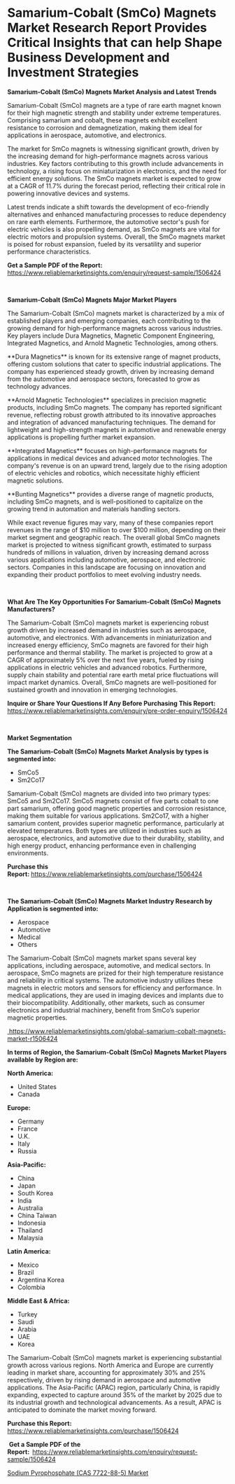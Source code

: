 <p><h1>Samarium-Cobalt (SmCo) Magnets Market Research Report Provides Critical Insights that can help Shape Business Development and Investment Strategies</h1></p><p><strong>Samarium-Cobalt (SmCo) Magnets Market Analysis and Latest Trends</strong></p>
<p><p>Samarium-Cobalt (SmCo) magnets are a type of rare earth magnet known for their high magnetic strength and stability under extreme temperatures. Comprising samarium and cobalt, these magnets exhibit excellent resistance to corrosion and demagnetization, making them ideal for applications in aerospace, automotive, and electronics.</p><p>The market for SmCo magnets is witnessing significant growth, driven by the increasing demand for high-performance magnets across various industries. Key factors contributing to this growth include advancements in technology, a rising focus on miniaturization in electronics, and the need for efficient energy solutions. The SmCo magnets market is expected to grow at a CAGR of 11.7% during the forecast period, reflecting their critical role in powering innovative devices and systems.</p><p>Latest trends indicate a shift towards the development of eco-friendly alternatives and enhanced manufacturing processes to reduce dependency on rare earth elements. Furthermore, the automotive sector's push for electric vehicles is also propelling demand, as SmCo magnets are vital for electric motors and propulsion systems. Overall, the SmCo magnets market is poised for robust expansion, fueled by its versatility and superior performance characteristics.</p></p>
<p><strong>Get a Sample PDF of the Report:&nbsp;</strong> <a href="https://www.reliablemarketinsights.com/enquiry/request-sample/1506424?utm_campaign=3033&utm_medium=2&utm_source=Github&utm_content=ia&utm_term=02042025&utm_id=samarium-cobalt-smco-magnets">https://www.reliablemarketinsights.com/enquiry/request-sample/1506424</a></p>
<p>&nbsp;</p>
<p><strong>Samarium-Cobalt (SmCo) Magnets Major Market Players</strong></p>
<p><p>The Samarium-Cobalt (SmCo) magnets market is characterized by a mix of established players and emerging companies, each contributing to the growing demand for high-performance magnets across various industries. Key players include Dura Magnetics, Magnetic Component Engineering, Integrated Magnetics, and Arnold Magnetic Technologies, among others.</p><p>**Dura Magnetics** is known for its extensive range of magnet products, offering custom solutions that cater to specific industrial applications. The company has experienced steady growth, driven by increasing demand from the automotive and aerospace sectors, forecasted to grow as technology advances.</p><p>**Arnold Magnetic Technologies** specializes in precision magnetic products, including SmCo magnets. The company has reported significant revenue, reflecting robust growth attributed to its innovative approaches and integration of advanced manufacturing techniques. The demand for lightweight and high-strength magnets in automotive and renewable energy applications is propelling further market expansion.</p><p>**Integrated Magnetics** focuses on high-performance magnets for applications in medical devices and advanced motor technologies. The company's revenue is on an upward trend, largely due to the rising adoption of electric vehicles and robotics, which necessitate highly efficient magnetic solutions.</p><p>**Bunting Magnetics** provides a diverse range of magnetic products, including SmCo magnets, and is well-positioned to capitalize on the growing trend in automation and materials handling sectors.</p><p>While exact revenue figures may vary, many of these companies report revenues in the range of $10 million to over $100 million, depending on their market segment and geographic reach. The overall global SmCo magnets market is projected to witness significant growth, estimated to surpass hundreds of millions in valuation, driven by increasing demand across various applications including automotive, aerospace, and electronic sectors. Companies in this landscape are focusing on innovation and expanding their product portfolios to meet evolving industry needs.</p></p>
<p>&nbsp;</p>
<p><strong>What Are The Key Opportunities For Samarium-Cobalt (SmCo) Magnets Manufacturers?</strong></p>
<p><p>The Samarium-Cobalt (SmCo) magnets market is experiencing robust growth driven by increased demand in industries such as aerospace, automotive, and electronics. With advancements in miniaturization and increased energy efficiency, SmCo magnets are favored for their high performance and thermal stability. The market is projected to grow at a CAGR of approximately 5% over the next five years, fueled by rising applications in electric vehicles and advanced robotics. Furthermore, supply chain stability and potential rare earth metal price fluctuations will impact market dynamics. Overall, SmCo magnets are well-positioned for sustained growth and innovation in emerging technologies.</p></p>
<p><strong>Inquire or Share Your Questions If Any Before Purchasing This Report:</strong> <a href="https://www.reliablemarketinsights.com/enquiry/pre-order-enquiry/1506424?utm_campaign=3033&utm_medium=2&utm_source=Github&utm_content=ia&utm_term=02042025&utm_id=samarium-cobalt-smco-magnets">https://www.reliablemarketinsights.com/enquiry/pre-order-enquiry/1506424</a></p>
<p>&nbsp;</p>
<p><strong>Market Segmentation</strong></p>
<p><strong>The Samarium-Cobalt (SmCo) Magnets Market Analysis by types is segmented into:</strong></p>
<p><ul><li>SmCo5</li><li>Sm2Co17</li></ul></p>
<p><p>Samarium-Cobalt (SmCo) magnets are divided into two primary types: SmCo5 and Sm2Co17. SmCo5 magnets consist of five parts cobalt to one part samarium, offering good magnetic properties and corrosion resistance, making them suitable for various applications. Sm2Co17, with a higher samarium content, provides superior magnetic performance, particularly at elevated temperatures. Both types are utilized in industries such as aerospace, electronics, and automotive due to their durability, stability, and high energy product, enhancing performance even in challenging environments.</p></p>
<p><strong>Purchase this Report:&nbsp;</strong><a href="https://www.reliablemarketinsights.com/purchase/1506424?utm_campaign=3033&utm_medium=2&utm_source=Github&utm_content=ia&utm_term=02042025&utm_id=samarium-cobalt-smco-magnets">https://www.reliablemarketinsights.com/purchase/1506424</a></p>
<p>&nbsp;</p>
<p><strong>The Samarium-Cobalt (SmCo) Magnets Market Industry Research by Application is segmented into:</strong></p>
<p><ul><li>Aerospace</li><li>Automotive</li><li>Medical</li><li>Others</li></ul></p>
<p><p>The Samarium-Cobalt (SmCo) magnets market spans several key applications, including aerospace, automotive, and medical sectors. In aerospace, SmCo magnets are prized for their high temperature resistance and reliability in critical systems. The automotive industry utilizes these magnets in electric motors and sensors for efficiency and performance. In medical applications, they are used in imaging devices and implants due to their biocompatibility. Additionally, other markets, such as consumer electronics and industrial machinery, benefit from SmCo’s superior magnetic properties.</p></p>
<p><a href="https://www.reliablemarketinsights.com/global-samarium-cobalt-magnets-market-r1506424?utm_campaign=3033&utm_medium=2&utm_source=Github&utm_content=ia&utm_term=02042025&utm_id=samarium-cobalt-smco-magnets">&nbsp;https://www.reliablemarketinsights.com/global-samarium-cobalt-magnets-market-r1506424</a></p>
<p><strong>In terms of Region, the Samarium-Cobalt (SmCo) Magnets Market Players available by Region are:</strong></p>
<p>
    <p> <strong> North America: </strong>
        <ul>
            <li>United States</li>
            <li>Canada</li>
        </ul>
        </p> 
    <p> <strong> Europe: </strong>
        <ul>
            <li>Germany</li>
            <li>France</li>
            <li>U.K.</li>
            <li>Italy</li>
            <li>Russia</li>
        </ul>
        </p> 
    <p> <strong> Asia-Pacific: </strong>
        <ul>
            <li>China</li>
            <li>Japan</li>
            <li>South Korea</li>
            <li>India</li>
            <li>Australia</li>
            <li>China Taiwan</li>
            <li>Indonesia</li>
            <li>Thailand</li>
            <li>Malaysia</li>
        </ul>
        </p> 
    <p> <strong> Latin America: </strong>
        <ul>
            <li>Mexico</li>
            <li>Brazil</li>
            <li>Argentina Korea</li>
            <li>Colombia</li>
        </ul>
        </p> 
    <p> <strong> Middle East & Africa: </strong>
        <ul>
            <li>Turkey</li>
            <li>Saudi</li>
            <li>Arabia</li>
            <li>UAE</li>
            <li>Korea</li>
        </ul>
    </p>
    </p>
<p><p>The Samarium-Cobalt (SmCo) magnets market is experiencing substantial growth across various regions. North America and Europe are currently leading in market share, accounting for approximately 30% and 25% respectively, driven by rising demand in aerospace and automotive applications. The Asia-Pacific (APAC) region, particularly China, is rapidly expanding, expected to capture around 35% of the market by 2025 due to its industrial growth and technological advancements. As a result, APAC is anticipated to dominate the market moving forward.</p></p>
<p><strong>Purchase this Report: </strong><a href="https://www.reliablemarketinsights.com/purchase/1506424?utm_campaign=3033&utm_medium=2&utm_source=Github&utm_content=ia&utm_term=02042025&utm_id=samarium-cobalt-smco-magnets">https://www.reliablemarketinsights.com/purchase/1506424</a></p>
<p>&nbsp;<strong>Get a Sample PDF of the Report:&nbsp;&nbsp;</strong><a href="https://www.reliablemarketinsights.com/enquiry/request-sample/1506424?utm_campaign=3033&utm_medium=2&utm_source=Github&utm_content=ia&utm_term=02042025&utm_id=samarium-cobalt-smco-magnets">https://www.reliablemarketinsights.com/enquiry/request-sample/1506424</a></p>
<p><strong></strong></p>
<p><p><a href="https://github.com/voetzeszuh/Market-Research-Report-List-1/blob/main/sodium-pyrophosphate-cas-7722-88-5-market.md?utm_campaign=3033&utm_medium=2&utm_source=Github&utm_content=ia&utm_term=02042025&utm_id=samarium-cobalt-smco-magnets">Sodium Pyrophosphate (CAS 7722-88-5) Market</a></p></p>